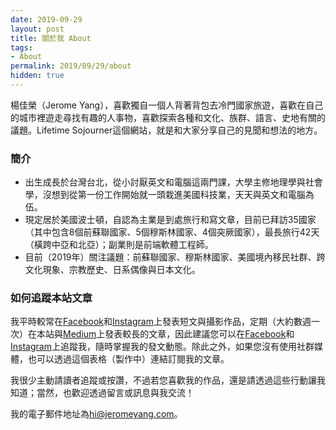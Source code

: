```yaml
---
date: 2019-09-29
layout: post
title: 關於我 About
tags:
- About
permalink: 2019/09/29/about
hidden: true
---
```


楊佳榮（Jerome Yang），喜歡獨自一個人背著背包去冷門國家旅遊，喜歡在自己的城市裡遊走尋找有趣的人事物，喜歡探索各種和文化、族群、語言、史地有關的議題。Lifetime Sojourner這個網站，就是和大家分享自己的見聞和想法的地方。

### 簡介

* 出生成長於台灣台北，從小討厭英文和電腦這兩門課，大學主修地理學與社會學，沒想到從第一份工作開始就一頭栽進美國科技業，天天與英文和電腦為伍。
* 現定居於美國波士頓，自認為主業是到處旅行和寫文章，目前已拜訪35國家（其中包含8個前蘇聯國家、5個穆斯林國家、4個突厥國家），最長旅行42天（橫跨中亞和北亞）；副業則是前端軟體工程師。
* 目前（2019年）關注議題：前蘇聯國家、穆斯林國家、美國境內移民社群、跨文化現象、宗教歷史、日系偶像與日本文化。

### 如何追蹤本站文章

我平時較常在[Facebook](https://www.facebook.com/lifetimesojourner)和[Instagram](https://instagram.com/lifetimesojourner)上發表短文與攝影作品，定期（大約數週一次）在本站與[Medium](https://medium.com/@jeromecyang)上發表較長的文章，因此建議您可以在[Facebook](https://www.facebook.com/lifetimesojourner)和[Instagram](https://instagram.com/lifetimesojourner)上追蹤我，隨時掌握我的發文動態。除此之外，如果您沒有使用社群媒體，也可以透過這個表格（製作中）連結訂閱我的文章。

我很少主動請讀者追蹤或按讚，不過若您喜歡我的作品，還是請透過這些行動讓我知道；當然，也歡迎透過留言或訊息與我交流！

我的電子郵件地址為[hi@jeromeyang.com](mailto:hi@jeromeyang.com)。